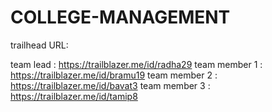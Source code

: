# COLLEGE-MANAGEMENT

trailhead URL:

team lead : https://trailblazer.me/id/radha29
team member 1 : https://trailblazer.me/id/bramu19
team member 2 : https://trailblazer.me/id/bavat3
team member 3 : https://trailblazer.me/id/tamip8

